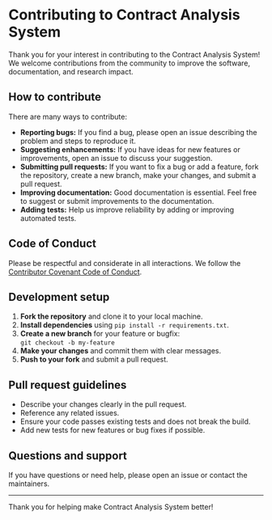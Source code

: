 # Contributing to Contract Analysis System

Thank you for your interest in contributing to the Contract Analysis System! We welcome contributions from the community to improve the software, documentation, and research impact.

## How to contribute

There are many ways to contribute:

- **Reporting bugs:** If you find a bug, please open an issue describing the problem and steps to reproduce it.
- **Suggesting enhancements:** If you have ideas for new features or improvements, open an issue to discuss your suggestion.
- **Submitting pull requests:** If you want to fix a bug or add a feature, fork the repository, create a new branch, make your changes, and submit a pull request.
- **Improving documentation:** Good documentation is essential. Feel free to suggest or submit improvements to the documentation.
- **Adding tests:** Help us improve reliability by adding or improving automated tests.

## Code of Conduct

Please be respectful and considerate in all interactions. We follow the [Contributor Covenant Code of Conduct](https://www.contributor-covenant.org/version/2/1/code_of_conduct/).

## Development setup

1. **Fork the repository** and clone it to your local machine.
2. **Install dependencies** using `pip install -r requirements.txt`.
3. **Create a new branch** for your feature or bugfix:  
   `git checkout -b my-feature`
4. **Make your changes** and commit them with clear messages.
5. **Push to your fork** and submit a pull request.

## Pull request guidelines

- Describe your changes clearly in the pull request.
- Reference any related issues.
- Ensure your code passes existing tests and does not break the build.
- Add new tests for new features or bug fixes if possible.

## Questions and support

If you have questions or need help, please open an issue or contact the maintainers.

---

Thank you for helping make Contract Analysis System better!
